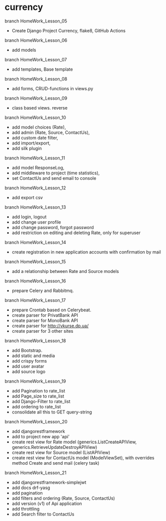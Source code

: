 # currency

branch HomeWork_Lesson_05
 - Create Django Project Currency, flake8, GitHub Actions

branch HomeWork_Lesson_06
 - add models

branch HomeWork_Lesson_07
 - add templates, Base template

branch HomeWork_Lesson_08
 - add forms, CRUD-functions in views.py 

branch HomeWork_Lesson_09
 - class based views. reverse

branch HomeWork_Lesson_10
 - add model choices (Rate), 
 - add admin (Rate, Source, ContactUs), 
 - add custom date filter, 
 - add import/export, 
 - add silk plugin

branch HomeWork_Lesson_11
 - add model ResponseLog, 
 - add middleware to project (time statistics), 
 - set ContactUs and send email to console

branch HomeWork_Lesson_12
 - add export csv

branch HomeWork_Lesson_13
 - add login, logout
 - add change user profile
 - add change password, forgot password
 - add restriction on editing and deleting Rate, only for superuser

branch HomeWork_Lesson_14
 - create registration in new application accounts with confirmation by mail

branch HomeWork_Lesson_15
 - add a relationship between Rate and Source models

branch HomeWork_Lesson_16
 - prepare Celery and Rabbitmq.

branch HomeWork_Lesson_17
 - prepare Crontab based on Celerybeat.
 - create parser for PrivatBank API
 - create parser for MonoBank API
 - create parser for http://vkurse.dp.ua/
 - create parser for 3 other sites

branch HomeWork_Lesson_18
 - add Bootstrap.
 - add static and media
 - add crispy forms
 - add user avatar
 - add source logo

branch HomeWork_Lesson_19
 - add Pagination to rate_list
 - add Page_size to rate_list
 - add Django-Filter to rate_list
 - add ordering to rate_list
 - consolidate all this to GET query-string

branch HomeWork_Lesson_20
 - add djangorestframework
 - add to project new app 'api'
 - create rest view for Rate model 
   (generics.ListCreateAPIView, generics.RetrieveUpdateDestroyAPIView)
 - create rest view for Source model (ListAPIView)
 - create rest view for ContactUs model (ModelViewSet),
   with overrides method Create and send mail (celery task)

branch HomeWork_Lesson_21
 - add djangorestframework-simplejwt
 - add docs drf-yasg
 - add pagination
 - add filters and ordering (Rate, Source, ContactUs)
 - add version (v1) of Api application
 - add throttling
 - add Search filter to ContactUs
